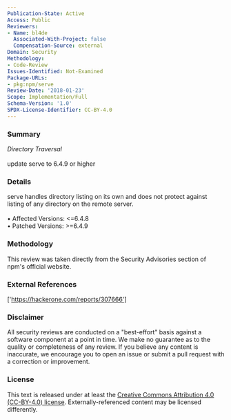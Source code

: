 ```yaml
---
Publication-State: Active
Access: Public
Reviewers:
- Name: bl4de
  Associated-With-Project: false
  Compensation-Source: external
Domain: Security
Methodology:
- Code-Review
Issues-Identified: Not-Examined
Package-URLs:
- pkg:npm/serve
Review-Date: '2018-01-23'
Scope: Implementation/Full
Schema-Version: '1.0'
SPDX-License-Identifier: CC-BY-4.0
---
```

### Summary
*Directory Traversal*<br><br>update serve to 6.4.9 or higher
### Details
serve handles directory listing on its own and does not protect against listing of any directory on the remote server.
<br><br>• Affected Versions: <=6.4.8
<br>• Patched Versions: >=6.4.9
### Methodology
This review was taken directly from the Security Advisories section of npm's official website.
### External References
['https://hackerone.com/reports/307666']
### Disclaimer
All security reviews are conducted on a "best-effort" basis against a software component at a point in time. We make no guarantee as to the quality or completeness of any review. If you believe any content is inaccurate, we encourage you to open an issue or submit a pull request with a correction or improvement.
### License
This text is released under at least the [Creative Commons Attribution 4.0 (CC-BY-4.0) license](https://creativecommons.org/licenses/by/4.0/legalcode.txt). Externally-referenced content may be licensed differently.
